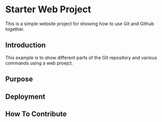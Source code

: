 # Starter Web Project

This is a simple website project for showing how to use Git and Github together.

## Introduction

This example is to show different parts of the Git repository and various commands using a web proejct.

## Purpose

## Deployment

## How To Contribute